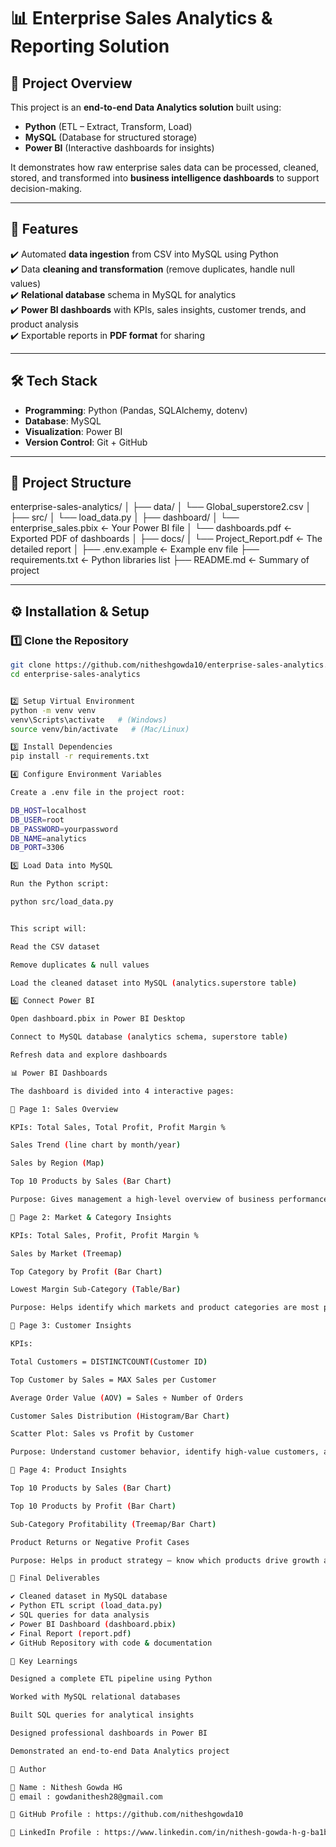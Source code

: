 # 📊 Enterprise Sales Analytics & Reporting Solution  

## 📌 Project Overview  
This project is an **end-to-end Data Analytics solution** built using:  
- **Python** (ETL – Extract, Transform, Load)  
- **MySQL** (Database for structured storage)  
- **Power BI** (Interactive dashboards for insights)  

It demonstrates how raw enterprise sales data can be processed, cleaned, stored, and transformed into **business intelligence dashboards** to support decision-making.  

---

## 🚀 Features  
✔️ Automated **data ingestion** from CSV into MySQL using Python  
✔️ Data **cleaning and transformation** (remove duplicates, handle null values)  
✔️ **Relational database** schema in MySQL for analytics  
✔️ **Power BI dashboards** with KPIs, sales insights, customer trends, and product analysis  
✔️ Exportable reports in **PDF format** for sharing  

---

## 🛠️ Tech Stack  
- **Programming**: Python (Pandas, SQLAlchemy, dotenv)  
- **Database**: MySQL  
- **Visualization**: Power BI  
- **Version Control**: Git + GitHub  

---

## 📂 Project Structure  
enterprise-sales-analytics/
│
├── data/
│   └── Global_superstore2.csv
│
├── src/
│   └── load_data.py
│
├── dashboard/
│   └── enterprise_sales.pbix     ← Your Power BI file
│   └── dashboards.pdf            ← Exported PDF of dashboards
│
├── docs/
│   └── Project_Report.pdf        ← The detailed report
│
├── .env.example                  ← Example env file 
├── requirements.txt              ← Python libraries list
├── README.md                     ← Summary of project

---

## ⚙️ Installation & Setup  

### 1️⃣ Clone the Repository  
```bash
git clone https://github.com/nitheshgowda10/enterprise-sales-analytics.git
cd enterprise-sales-analytics


2️⃣ Setup Virtual Environment
python -m venv venv
venv\Scripts\activate   # (Windows)
source venv/bin/activate   # (Mac/Linux)

3️⃣ Install Dependencies
pip install -r requirements.txt

4️⃣ Configure Environment Variables

Create a .env file in the project root:

DB_HOST=localhost
DB_USER=root
DB_PASSWORD=yourpassword
DB_NAME=analytics
DB_PORT=3306

5️⃣ Load Data into MySQL

Run the Python script:

python src/load_data.py


This script will:

Read the CSV dataset

Remove duplicates & null values

Load the cleaned dataset into MySQL (analytics.superstore table)

6️⃣ Connect Power BI

Open dashboard.pbix in Power BI Desktop

Connect to MySQL database (analytics schema, superstore table)

Refresh data and explore dashboards

📊 Power BI Dashboards

The dashboard is divided into 4 interactive pages:

🔹 Page 1: Sales Overview

KPIs: Total Sales, Total Profit, Profit Margin %

Sales Trend (line chart by month/year)

Sales by Region (Map)

Top 10 Products by Sales (Bar Chart)

Purpose: Gives management a high-level overview of business performance.

🔹 Page 2: Market & Category Insights

KPIs: Total Sales, Profit, Profit Margin %

Sales by Market (Treemap)

Top Category by Profit (Bar Chart)

Lowest Margin Sub-Category (Table/Bar)

Purpose: Helps identify which markets and product categories are most profitable vs loss-making.

🔹 Page 3: Customer Insights

KPIs:

Total Customers = DISTINCTCOUNT(Customer ID)

Top Customer by Sales = MAX Sales per Customer

Average Order Value (AOV) = Sales ÷ Number of Orders

Customer Sales Distribution (Histogram/Bar Chart)

Scatter Plot: Sales vs Profit by Customer

Purpose: Understand customer behavior, identify high-value customers, and detect loss-making ones.

🔹 Page 4: Product Insights

Top 10 Products by Sales (Bar Chart)

Top 10 Products by Profit (Bar Chart)

Sub-Category Profitability (Treemap/Bar Chart)

Product Returns or Negative Profit Cases

Purpose: Helps in product strategy – know which products drive growth and which cause losses.

📑 Final Deliverables

✔️ Cleaned dataset in MySQL database
✔️ Python ETL script (load_data.py)
✔️ SQL queries for data analysis
✔️ Power BI Dashboard (dashboard.pbix)
✔️ Final Report (report.pdf)
✔️ GitHub Repository with code & documentation

🚀 Key Learnings

Designed a complete ETL pipeline using Python

Worked with MySQL relational databases

Built SQL queries for analytical insights

Designed professional dashboards in Power BI

Demonstrated an end-to-end Data Analytics project

📌 Author

👤 Name : Nithesh Gowda HG
📧 email : gowdanithesh28@gmail.com

🔗 GitHub Profile : https://github.com/nitheshgowda10

🔗 LinkedIn Profile : https://www.linkedin.com/in/nithesh-gowda-h-g-ba1b08299
